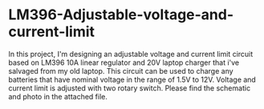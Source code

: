 # LM396-Adjustable-voltage-and-current-limit
In this project, I'm designing an adjustable voltage and current limit circuit based on LM396 10A linear regulator and 20V laptop charger that i've salvaged from my old laptop. 
This circuit can be used to charge any batteries that have nominal voltage in the range of 1.5V to 12V.
Voltage and current limit is adjusted with two rotary switch.
Please find the schematic and photo in the attached file.
